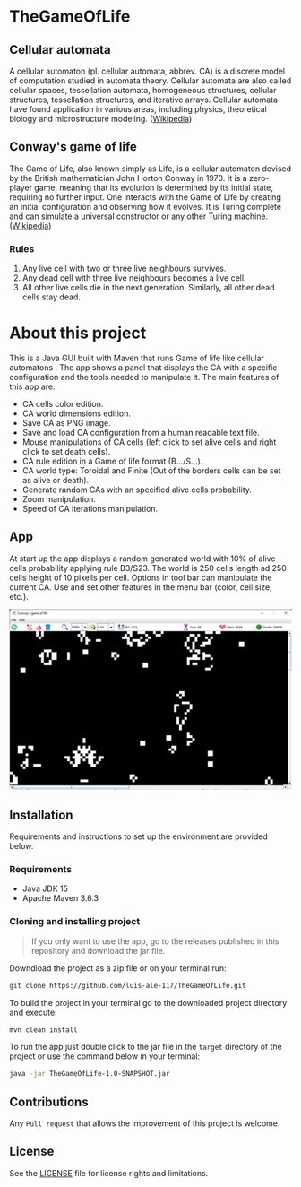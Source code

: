 # TheGameOfLife

## Cellular automata

A cellular automaton (pl. cellular automata, abbrev. CA) is a discrete model of computation studied in automata theory. Cellular automata are also called cellular spaces, tessellation automata, homogeneous structures, cellular structures, tessellation structures, and iterative arrays. Cellular automata have found application in various areas, including physics, theoretical biology and microstructure modeling. ([Wikipedia](https://en.wikipedia.org/wiki/Cellular_automaton))

## Conway's game of life

The Game of Life, also known simply as Life, is a cellular automaton devised by the British mathematician John Horton Conway in 1970. It is a zero-player game, meaning that its evolution is determined by its initial state, requiring no further input. One interacts with the Game of Life by creating an initial configuration and observing how it evolves. It is Turing complete and can simulate a universal constructor or any other Turing machine. ([Wikipedia](https://en.wikipedia.org/wiki/Conway%27s_Game_of_Life))

### Rules

1. Any live cell with two or three live neighbours survives.
2. Any dead cell with three live neighbours becomes a live cell.
3. All other live cells die in the next generation. Similarly, all other dead cells stay dead.

# About this project

This is a Java GUI built with Maven that runs Game of life like cellular automatons . The app shows a panel that displays the CA with a specific configuration and the tools needed to manipulate it. The main features of this app are:

- CA cells color edition.
- CA world dimensions edition.
- Save CA as PNG image.
- Save and load CA configuration from a human readable text file.
- Mouse manipulations of CA cells (left click to set alive cells and right click to set death cells).
- CA rule edition in a Game of life format (B.../S...).
- CA world type: Toroidal and Finite (Out of the borders cells can be set as alive or death).
- Generate random CAs with an specified alive cells probability.
- Zoom manipulation.
- Speed of CA iterations manipulation.

## App

At start up the app displays a random generated world with 10% of alive cells probability applying rule B3/S23. The world is 250 cells length ad 250 cells height of 10 pixells per cell. Options in tool bar can manipulate the current CA. Use and set other features in the menu bar (color, cell size, etc.).

![This is an image](assets/images/GUI1.png)

## Installation

Requirements and instructions to set up the environment are provided below.

### Requirements

- Java JDK 15
- Apache Maven 3.6.3

### Cloning and installing project

> If you only want to use the app, go to the releases published in this repository and download the jar file.

Downdload the project as a zip file or on your terminal run:

```bash
git clone https://github.com/luis-ale-117/TheGameOfLife.git
```

To build the project in your terminal go to the downloaded project directory and execute:
```bash
mvn clean install
```

To run the app just double click to the jar file in the `target` directory of the project or use the command below in your terminal:

```bash
java -jar TheGameOfLife-1.0-SNAPSHOT.jar
```

## Contributions

Any `Pull request` that allows the improvement of this project is welcome.

## License

See the [LICENSE](/LICENSE) file for license rights and limitations.
